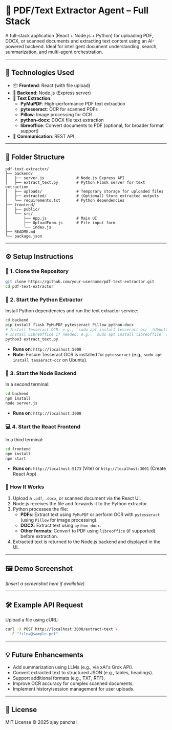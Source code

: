 

# 🧠 PDF/Text Extractor Agent – Full Stack

A full-stack application (React + Node.js + Python) for uploading PDF, DOCX, or scanned documents and extracting text content using an AI-powered backend. Ideal for intelligent document understanding, search, summarization, and multi-agent orchestration.

---

## 🔧 Technologies Used

- 📦 **Frontend**: React (with file upload)
- 🚀 **Backend**: Node.js (Express server)
- 🐍 **Text Extraction**:
  - **PyMuPDF**: High-performance PDF text extraction
  - **pytesseract**: OCR for scanned PDFs
  - **Pillow**: Image processing for OCR
  - **python-docx**: DOCX file text extraction
  - **libreoffice**: Convert documents to PDF (optional, for broader format support)
- 🔗 **Communication**: REST API

---

## 📁 Folder Structure

```
pdf-text-extractor/
├── backend/
│   ├── server.js              # Node.js Express API
│   ├── extract_text.py        # Python Flask server for text extraction
│   ├── uploads/               # Temporary storage for uploaded files
│   ├── extracted/             # (Optional) Store extracted outputs
│   └── requirements.txt       # Python dependencies
├── frontend/
│   ├── public/
│   └── src/
│       ├── App.js             # Main UI
│       ├── UploadForm.js      # File input form
│       └── index.js
├── README.md
└── package.json
```

---

## ⚙️ Setup Instructions

### 🔌 1. Clone the Repository

```bash
git clone https://github.com/your-username/pdf-text-extractor.git
cd pdf-text-extractor
```

### 🐍 2. Start the Python Extractor

Install Python dependencies and run the text extractor service:

```bash
cd backend
pip install flask PyMuPDF pytesseract Pillow python-docx
# Install Tesseract OCR: e.g., `sudo apt install tesseract-ocr` (Ubuntu)
# Install LibreOffice if needed: e.g., `sudo apt install libreoffice` (Ubuntu)
python3 extract_text.py
```

- **Runs on**: `http://localhost:5000`
- **Note**: Ensure Tesseract OCR is installed for `pytesseract` (e.g., `sudo apt install tesseract-ocr` on Ubuntu).

### 🔧 3. Start the Node Backend

In a second terminal:

```bash
cd backend
npm install
node server.js
```

- **Runs on**: `http://localhost:3000`

### 💻 4. Start the React Frontend

In a third terminal:

```bash
cd frontend
npm install
npm start
```

- **Runs on**: `http://localhost:5173` (Vite) or `http://localhost:3001` (Create React App)

### 🧪 How It Works

1. Upload a `.pdf`, `.docx`, or scanned document via the React UI.
2. Node.js receives the file and forwards it to the Python extractor.
3. Python processes the file:
   - **PDFs**: Extract text using `PyMuPDF` or perform OCR with `pytesseract` (using `Pillow` for image processing).
   - **DOCX**: Extract text using `python-docx`.
   - **Other formats**: Convert to PDF using `libreoffice` (if supported) before extraction.
4. Extracted text is returned to the Node.js backend and displayed in the UI.

---

## 🖼️ Demo Screenshot

*(Insert a screenshot here if available)*

---

## 🛠️ Example API Request

Upload a file using cURL:

```bash
curl -X POST http://localhost:3000/extract-text \
  -F "file=@sample.pdf"
```

---

## 💡 Future Enhancements

- Add summarization using LLMs (e.g., via xAI's Grok API).
- Convert extracted text to structured JSON (e.g., tables, headings).
- Support additional formats (e.g., TXT, RTF).
- Improve OCR accuracy for complex scanned documents.
- Implement history/session management for user uploads.

---

## 📄 License

MIT License © 2025 ajay panchal

